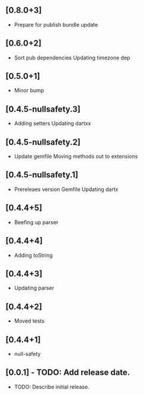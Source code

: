 ## [0.8.0+3]
 * Prepare for publish
bundle update

## [0.6.0+2]
 * Sort pub dependencies
Updating timezone dep

## [0.5.0+1]
 * Minor bump

## [0.4.5-nullsafety.3]
 * Adding setters
Updating dartxx

## [0.4.5-nullsafety.2]
 * Update gemfile
Moving methods out to extensions

## [0.4.5-nullsafety.1]
 * Prereleaes version
Gemfile
Updating dartx

## [0.4.4+5]
 * Beefing up parser

## [0.4.4+4]
 * Adding toString

## [0.4.4+3]
 * Updating parser

## [0.4.4+2]
 * Moved tests

## [0.4.4+1]
 * null-safety

## [0.0.1] - TODO: Add release date.

* TODO: Describe initial release.
